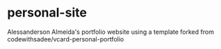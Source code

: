 # personal-site
Alessanderson Almeida's portfolio website using a template forked from codewithsadee/vcard-personal-portfolio
